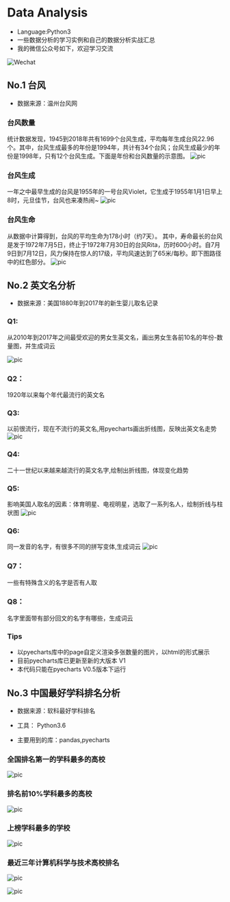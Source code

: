 ﻿# Data Analysis

* Language:Python3
* 一些数据分析的学习实例和自己的数据分析实战汇总
* 我的微信公众号如下，欢迎学习交流

![Wechat](https://github.com/librauee/Reptile/blob/master/image/vx_code.jpg)

## No.1 台风

* 数据来源：温州台风网


### 台风数量

统计数据发现，1945到2018年共有1699个台风生成，平均每年生成台风22.96个。其中，台风生成最多的年份是1994年，共计有34个台风；台风生成最少的年份是1998年，只有12个台风生成。下面是年份和台风数量的示意图。
![pic](https://github.com/librauee/DataAnalysis/blob/master/%E5%8F%B0%E9%A3%8E%E5%88%86%E6%9E%90/a.png)


### 台风生成

一年之中最早生成的台风是1955年的一号台风Violet，它生成于1955年1月1日早上8时，元旦佳节，台风也来凑热闹~
![pic](https://github.com/librauee/DataAnalysis/blob/master/%E5%8F%B0%E9%A3%8E%E5%88%86%E6%9E%90/b.jpg)

### 台风生命

从数据中计算得到，台风的平均生命为178小时（约7天）。
其中，寿命最长的台风是发于1972年7月5日，终止于1972年7月30日的台风Rita，历时600小时。自7月9日到7月12日，风力保持在惊人的17级，平均风速达到了65米/每秒。即下图路径中的红色部分。
![pic](https://github.com/librauee/DataAnalysis/blob/master/%E5%8F%B0%E9%A3%8E%E5%88%86%E6%9E%90/c.jpg)


## No.2 英文名分析

* 数据来源：美国1880年到2017年的新生婴儿取名记录

### Q1:
从2010年到2017年之间最受欢迎的男女生英文名，画出男女生各前10名的年份-数量图，并生成词云

![pic](https://github.com/librauee/DataAnalysis/blob/master/%E8%8B%B1%E6%96%87%E5%90%8D%E5%88%86%E6%9E%90/2010%E5%B9%B4%E4%BB%A5%E6%9D%A5%E6%9C%80%E5%8F%97%E6%AC%A2%E8%BF%8E%E7%9A%84%E5%A5%B3%E7%94%9F%E5%90%8DTop10.png)
### Q2：
1920年以来每个年代最流行的英文名

### Q3:
以前很流行，现在不流行的英文名,用pyecharts画出折线图，反映出英文名走势
![pic](https://github.com/librauee/DataAnalysis/blob/master/%E8%8B%B1%E6%96%87%E5%90%8D%E5%88%86%E6%9E%90/%E5%A5%B3%E7%94%9F%E5%A7%93%E5%90%8D%E8%B5%B0%E5%8A%BF%E5%9B%BE.png)
### Q4:
二十一世纪以来越来越流行的英文名字,绘制出折线图，体现变化趋势

### Q5:
影响美国人取名的因素：体育明星、电视明星，选取了一系列名人，绘制折线与柱状图
![pic](https://github.com/librauee/DataAnalysis/blob/master/%E8%8B%B1%E6%96%87%E5%90%8D%E5%88%86%E6%9E%90/%E5%90%8D%E4%BA%BA%E5%90%8D%E5%AD%97%E7%9A%84%E5%BD%B1%E5%93%8D.png)
### Q6:
同一发音的名字，有很多不同的拼写变体,生成词云
![pic](https://github.com/librauee/DataAnalysis/blob/master/%E8%8B%B1%E6%96%87%E5%90%8D%E5%88%86%E6%9E%90/%E5%87%AF%E6%96%AF.png)
### Q7：
一些有特殊含义的名字是否有人取

### Q8：
名字里面带有部分回文的名字有哪些，生成词云

### Tips

* 以pyecharts库中的page自定义渲染多张数量的图片，以html的形式展示
* 目前pyecharts库已更新至新的大版本 V1 
* 本代码只能在pyecharts V0.5版本下运行 


## No.3 中国最好学科排名分析

* 数据来源：软科最好学科排名

* 工具： Python3.6

* 主要用到的库：pandas,pyecharts

### 全国排名第一的学科最多的高校

![pic](https://github.com/librauee/DataAnalysis/blob/master/%E4%B8%AD%E5%9B%BD%E6%9C%80%E5%A5%BD%E5%AD%A6%E7%A7%91%E6%8E%92%E5%90%8D%E5%88%86%E6%9E%90/1.png)


### 排名前10%学科最多的高校
![pic](https://github.com/librauee/DataAnalysis/blob/master/%E4%B8%AD%E5%9B%BD%E6%9C%80%E5%A5%BD%E5%AD%A6%E7%A7%91%E6%8E%92%E5%90%8D%E5%88%86%E6%9E%90/2.png)

### 上榜学科最多的学校
![pic](https://github.com/librauee/DataAnalysis/blob/master/%E4%B8%AD%E5%9B%BD%E6%9C%80%E5%A5%BD%E5%AD%A6%E7%A7%91%E6%8E%92%E5%90%8D%E5%88%86%E6%9E%90/3.png)

### 最近三年计算机科学与技术高校排名
![pic](https://github.com/librauee/DataAnalysis/blob/master/%E4%B8%AD%E5%9B%BD%E6%9C%80%E5%A5%BD%E5%AD%A6%E7%A7%91%E6%8E%92%E5%90%8D%E5%88%86%E6%9E%90/4.png)

![pic](https://github.com/librauee/DataAnalysis/blob/master/%E4%B8%AD%E5%9B%BD%E6%9C%80%E5%A5%BD%E5%AD%A6%E7%A7%91%E6%8E%92%E5%90%8D%E5%88%86%E6%9E%90/5.png)
